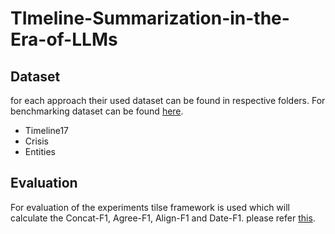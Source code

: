 # TImeline-Summarization-in-the-Era-of-LLMs

## Dataset
for each approach their used dataset can be found in respective folders. For benchmarking dataset can be found [here](https://drive.google.com/drive/folders/1gDAF5QZyCWnF_hYKbxIzOyjT6MSkbQXu?usp=sharing).

- Timeline17
- Crisis
- Entities

## Evaluation
For evaluation of the experiments tilse framework is used which will calculate the Concat-F1, Agree-F1, Align-F1 and Date-F1. please refer [this](https://github.com/smartschat/tilse.git).